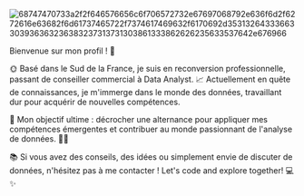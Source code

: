 ![68747470733a2f2f646576656c6f706572732e67697068792e636f6d2f6272616e63682f6d61737465722f7374617469632f6170692d35313264333663303936363236383237313731303861333862626235633537642e676966](https://github.com/abdelac30/abdelac30/assets/149737714/90086124-f43a-46c0-91fb-5c6c16e731fb)


Bienvenue sur mon profil ! 👋

🌞 Basé dans le Sud de la France, je suis en reconversion professionnelle, passant de conseiller commercial à Data Analyst. 📈 Actuellement en quête de connaissances, je m'immerge dans le monde des données, travaillant dur pour acquérir de nouvelles compétences.

🚀 Mon objectif ultime : décrocher une alternance pour appliquer mes compétences émergentes et contribuer au monde passionnant de l'analyse de données. 💼🍊

📚 Si vous avez des conseils, des idées ou simplement envie de discuter de données, n'hésitez pas à me contacter ! Let's code and explore together! 💻✨
<!---
abdelac30/abdelac30 is a ✨ special ✨ repository because its `README.md` (this file) appears on your GitHub profile.
You can click the Preview link to take a look at your changes.
--->

